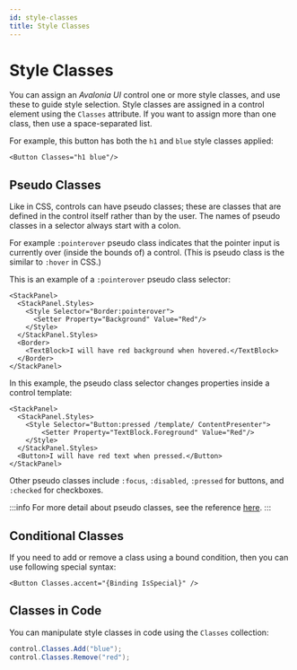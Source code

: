 ```yaml
---
id: style-classes
title: Style Classes
---
```


# Style Classes

You can assign an _Avalonia UI_ control one or more style classes, and use these to guide style selection. Style classes are assigned in a control element using the `Classes` attribute. If you want to assign more than one class, then use a space-separated list.&#x20;

For example, this button has both the `h1` and `blue` style classes applied:

```markup
<Button Classes="h1 blue"/>
```

## Pseudo Classes

Like in CSS, controls can have pseudo classes; these are classes that are defined in the control itself rather than by the user. The names of pseudo classes in a selector always start with a colon.

For example `:pointerover` pseudo class indicates that the pointer input is currently over (inside the bounds of) a control. (This is pseudo class is the similar to `:hover` in CSS.)

This is an example of  a `:pointerover` pseudo class selector:&#x20;

```markup
<StackPanel>
  <StackPanel.Styles>
    <Style Selector="Border:pointerover">
      <Setter Property="Background" Value="Red"/>
    </Style>
  </StackPanel.Styles>
  <Border>
    <TextBlock>I will have red background when hovered.</TextBlock>
  </Border>
</StackPanel>
```

In this example, the pseudo class selector changes properties inside a control template:

```markup
<StackPanel>
  <StackPanel.Styles>
    <Style Selector="Button:pressed /template/ ContentPresenter">
        <Setter Property="TextBlock.Foreground" Value="Red"/>
    </Style>
  </StackPanel.Styles>
  <Button>I will have red text when pressed.</Button>
</StackPanel>
```

Other pseudo classes include `:focus`, `:disabled`, `:pressed` for buttons, and `:checked` for checkboxes.

:::info
For more detail about pseudo classes, see the reference [here](../../../reference/styles/pseudo-classes.md).
:::

## Conditional Classes

If you need to add or remove a class using a bound condition, then you can use following special syntax:

```markup
<Button Classes.accent="{Binding IsSpecial}" />
```

## Classes in Code

You can manipulate style classes in code using the `Classes` collection:

```csharp
control.Classes.Add("blue");
control.Classes.Remove("red");
```
